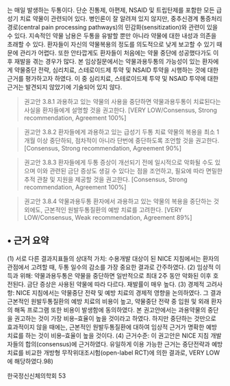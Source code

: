 는 매일 발생하는 두통이다. 단순 진통제, 아편제, NSAID 및 트립탄제를 포함한 모든 급성기 치료 약물이 관련되어 있다. 병인론이 잘 알려져 있지 않지만, 중추신경계 통증처리경로(central pain processing pathways)의 민감화(sensitization)와 관련이 있을 수 있다. 지속적인 약물 남용은 두통을 유발할 뿐만 아니라 약물에 대한 내성과 의존을 초래할 수 있다. 환자들이 자신의 약물복용의 정도를 의도적으로 낮게 보고할 수 있기 때문에 관리가 어렵다. 또한 안타깝게도 환자들이 처음에는 약물 중단에 성공했다가도 이후 재발을 겪는 경우가 많다. 본 임상질문에서는 약물과용두통의 가능성이 있는 환자에게 약물중단 전략, 심리치료, 스테로이드제 투약 및 NSAID 투약을 시행하는 것에 대한 근거를 평가하고자 하였다. 이 중 심리치료, 스테로이드제 투약 및 NSAID 투약에 대한 근거는 발견되지 않았기에 기술되어 있지 않다.

> 권고안 3.8.1 과용하고 있는 약물의 사용을 중단하면 약물과용두통이 치료된다는 사실을 환자들에게 설명할 것을 권고한다. [VERY LOW/Consensus, Strong recommendation, Agreement 100%]

> 권고안 3.8.2 환자들에게 과용하고 있는 급성기 두통 치료 약물의 복용을 최소 1개월 이상 중단하되, 점차적이 아니라 단번에 중단하도록 조언할 것을 권고한다. [Consensus, Strong recommendation, Agreement 90%]

> 권고안 3.8.3 환자들에게 두통 증상이 개선되기 전에 일시적으로 악화될 수도 있으며 이와 관련된 금단 증상도 생길 수 있다는 점을 조언하고, 필요에 따라 면밀한 추적 관찰 및 지원을 제공할 것을 권고한다. [Consensus, Strong recommendation, Agreement 100%]

> 권고안 3.8.4 약물과용두통 환자에서 과용하고 있는 약물의 복용을 중단하는 것 외에도, 근본적인 원발두통질환의 예방 치료를 고려한다. [VERY LOW/Consensus, Weak recommendation, Agreement 89%]

## • 근거 요약
(1) 서로 다른 결과지표들의 상대적 가치: 수용개발 대상이 된 NICE 지침에서는 환자의 관점에서 고려할 때, 두통 일수의 감소를 가장 중요한 결과로 간주하였다.
(2) 임상적 이득과 위해: 약물과용두통은 약물을 중단하면 일반적으로 최대 2주 동안 악화된 이후 호전된다. 금단 증상은 사용된 약물에 따라 다르다. 재발률이 매우 높다.
(3) 경제적 고려사항: NICE 지침에서는 약물중단 전략 및 예방 치료의 경제적 영향을 논의하였다. 그 결과 근본적인 원발두통질환의 예방 치료의 비용이 높고, 약물중단 전략 중 입원 및 외래 환자의 해독 프로그램 또한 비용이 발생함에 동의하였다. 본 권고안에서는 과용약물의 중단을 권고하는 것이 가장 비용–효율이 높을 것이라고 하였다. 하지만 중단하는 것만으로 효과적이지 않을 때에는, 근본적인 원발두통질환에 대하여 임상적 근거가 명확한 예방 치료를 하는 것이 비용–효율이 높을 것이다.
(4) 근거수준: 이 권고안은 NICE 지침 개발자들의 합의(consensus)에 근거하였다. 유일하게 이용 가능한 근거는 중단전략과 예방 치료를 비교한 개방형 무작위대조시험(open-label RCT)에 의한 결과로, VERY LOW에 해당하였다.98)

한국정신신체의학회
<PAGE>53